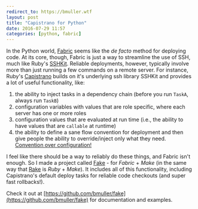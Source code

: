 ```yaml
---
redirect_to: https://bmuller.wtf
layout: post
title: "Capistrano for Python"
date: 2016-07-29 11:57
categories: [python, fabric]
---
```

In the Python world, [Fabric](http://www.fabfile.org) seems like the *de facto* method for deploying code.  At its core, though, Fabric is just a way to streamline the use of SSH, much like Ruby's [SSHKit](https://github.com/capistrano/sshkit).  Reliable deployments, however, typically involve more than just running a few commands on a remote server.  For instance, Ruby's [Capistrano](http://capistranorb.com) builds on it's underlying ssh library SSHKit and provides a lot of useful functionality, like:

1. the ability to inject tasks in a dependency chain (before you run `TaskA`, always run `TaskB`)
1. configuration variables with values that are role specific, where each server has one or more roles
1. configuration values that are evaluated at run time (i.e., the ability to have values that are `callable` at runtime)
1. the ability to define a sane flow convention for deployment and then give people the ability to override/inject only what they need.  [Convention over configuration!](https://en.wikipedia.org/wiki/Convention_over_configuration)

I feel like there should be a way to reliably do these things, and Fabric isn't enough.  So I made a project called [Fake](https://github.com/bmuller/fake) - for *Fabric* + *Make* (in the same way that [Rake](http://docs.seattlerb.org/rake/) is *Ruby* + *Make*).  It includes all of this functionality, including Capistrano's default deploy tasks for reliable code checkouts (and super fast rollbacks!).

Check it out at [https://github.com/bmuller/fake](https://github.com/bmuller/fake) for documentation and examples.
